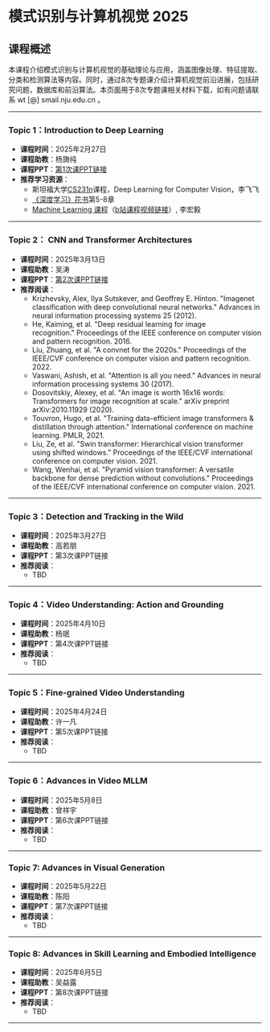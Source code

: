 # 模式识别与计算机视觉 2025

## 课程概述
本课程介绍模式识别与计算机视觉的基础理论与应用，涵盖图像处理、特征提取、分类和检测算法等内容。同时，通过8次专题课介绍计算机视觉前沿进展，包括研究问题，数据库和前沿算法。本页面用于8次专题课相关材料下载，如有问题请联系 wt [@] smail.nju.edu.cn 。


---

### Topic 1：Introduction to Deep Learning
- **课程时间**：2025年2月27日
- **课程助教**：杨旖纯
- **课程PPT**：[第1次课PPT链接](https://box.nju.edu.cn/f/32894ff68e3144eebfc3/)
- **推荐学习资源**：
  - 斯坦福大学[CS231n](https://cs231n.stanford.edu/)课程，Deep Learning for Computer Vision，李飞飞
  - [《深度学习》花书](https://github.com/exacity/deeplearningbook-chinese)第5-8章
  - [Machine Learning 课程](https://speech.ee.ntu.edu.tw/~hylee/ml/2021-spring.php)（[b站课程视频链接](https://www.bilibili.com/video/BV1JA411c7VT/?spm_id_from=333.337.search-card.all.click&vd_source=f8d2d69e1c87d70ef7ffd9abafeacae8)）, 李宏毅

---

### Topic 2： CNN and Transformer Architectures
- **课程时间**：2025年3月13日
- **课程助教**：吴涛
- **课程PPT**：[第2次课PPT链接](#https://box.nju.edu.cn/f/83466d6a1c0f41c6bbb9/)
- **推荐阅读**：
  - Krizhevsky, Alex, Ilya Sutskever, and Geoffrey E. Hinton. "Imagenet classification with deep convolutional neural networks." Advances in neural information processing systems 25 (2012).
  - He, Kaiming, et al. "Deep residual learning for image recognition." Proceedings of the IEEE conference on computer vision and pattern recognition. 2016.
  - Liu, Zhuang, et al. "A convnet for the 2020s." Proceedings of the IEEE/CVF conference on computer vision and pattern recognition. 2022.
  - Vaswani, Ashish, et al. "Attention is all you need." Advances in neural information processing systems 30 (2017).
  - Dosovitskiy, Alexey, et al. "An image is worth 16x16 words: Transformers for image recognition at scale." arXiv preprint arXiv:2010.11929 (2020).
  - Touvron, Hugo, et al. "Training data-efficient image transformers & distillation through attention." International conference on machine learning. PMLR, 2021.
  - Liu, Ze, et al. "Swin transformer: Hierarchical vision transformer using shifted windows." Proceedings of the IEEE/CVF international conference on computer vision. 2021.
  - Wang, Wenhai, et al. "Pyramid vision transformer: A versatile backbone for dense prediction without convolutions." Proceedings of the IEEE/CVF international conference on computer vision. 2021.


---

### Topic 3：Detection and Tracking in the Wild
- **课程时间**：2025年3月27日
- **课程助教**：高若朋
- **课程PPT**：第3次课PPT链接
- **推荐阅读**：
  - TBD

---

### Topic 4：Video Understanding: Action and Grounding
- **课程时间**：2025年4月10日
- **课程助教**：杨珉
- **课程PPT**：第4次课PPT链接
- **推荐阅读**：
  - TBD

---

### Topic 5：Fine-grained Video Understanding
- **课程时间**：2025年4月24日
- **课程助教**：许一凡
- **课程PPT**：第5次课PPT链接
- **推荐阅读**：
  - TBD

---

### Topic 6：Advances in Video MLLM
- **课程时间**：2025年5月8日
- **课程助教**：曾祥宇
- **课程PPT**：第6次课PPT链接
- **推荐阅读**：
  - TBD

---

### Topic 7: Advances in Visual Generation
- **课程时间**：2025年5月22日
- **课程助教**：陈阳
- **课程PPT**：第7次课PPT链接
- **推荐阅读**：
  - TBD

---

### Topic 8: Advances in Skill Learning and Embodied Intelligence
- **课程时间**：2025年6月5日
- **课程助教**：吴益露
- **课程PPT**：第8次课PPT链接
- **推荐阅读**：
  - TBD
    
---

